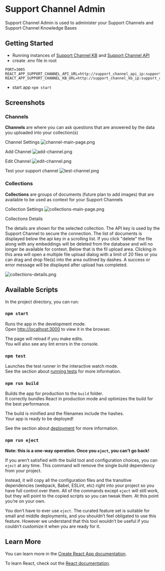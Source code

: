 # Support Channel Admin
Support Channel Admin is used to administer your Support Channels and Support Channel Knowledge Bases

## Getting Started

- Running instances of [Support Channel KB](https://github.com/smartguy05/support_channel_kb) and [Support Channel API](https://github.com/smartguy05/support_channel_api)
- create .env file in root
```
PORT=3005
REACT_APP_SUPPORT_CHANNEL_API_URL=http://support_channel_api_ip:support_channel_api_port
REACT_APP_SUPPORT_CHANNEL_KB_URL=http://support_channel_kb_ip:support_channel_kb_port
```
- start app `npm start`


## Screenshots
### Channels
**Channels** are where you can ask questions that are answered by the data you uploaded into your collection(s)

Channel Settings
![channel-main-page.png](docs/channel-main-page.png)

Add Channel
![add-channel.png](docs/add-channel.png)

Edit Channel
![edit-channel.png](docs/edit-channel.png)

Test your support channel
![test-channel.png](docs/test-channel.png)

### Collections
**Collections** are groups of documents (future plan to add images) that are available to be used as context for your Support Channels 

Collection Settings
![collections-main-page.png](docs/collections-main-page.png)

Collections Details

The details are shown for the selected collection. The API key is used by the Support Channel to secure the connection.
The list of documents is displayed below the api key in a scrolling list. If you click "delete" the file along with any
embeddings will be deleted from the database and will no longer be available for context. Below that is the fil upload 
area. Clicking in this area will open a multiple file upload dialog with a limit of 20 files or you can drag and drop
file(s) into the area outlined by dashes. A success or error message will be displayed after upload has completed.

![collections-details.png](docs/collections-details.png)

## Available Scripts

In the project directory, you can run:

### `npm start`

Runs the app in the development mode.\
Open [http://localhost:3000](http://localhost:3000) to view it in the browser.

The page will reload if you make edits.\
You will also see any lint errors in the console.

### `npm test`

Launches the test runner in the interactive watch mode.\
See the section about [running tests](https://facebook.github.io/create-react-app/docs/running-tests) for more information.

### `npm run build`

Builds the app for production to the `build` folder.\
It correctly bundles React in production mode and optimizes the build for the best performance.

The build is minified and the filenames include the hashes.\
Your app is ready to be deployed!

See the section about [deployment](https://facebook.github.io/create-react-app/docs/deployment) for more information.

### `npm run eject`

**Note: this is a one-way operation. Once you `eject`, you can’t go back!**

If you aren’t satisfied with the build tool and configuration choices, you can `eject` at any time. This command will remove the single build dependency from your project.

Instead, it will copy all the configuration files and the transitive dependencies (webpack, Babel, ESLint, etc) right into your project so you have full control over them. All of the commands except `eject` will still work, but they will point to the copied scripts so you can tweak them. At this point you’re on your own.

You don’t have to ever use `eject`. The curated feature set is suitable for small and middle deployments, and you shouldn’t feel obligated to use this feature. However we understand that this tool wouldn’t be useful if you couldn’t customize it when you are ready for it.

## Learn More

You can learn more in the [Create React App documentation](https://facebook.github.io/create-react-app/docs/getting-started).

To learn React, check out the [React documentation](https://reactjs.org/).
